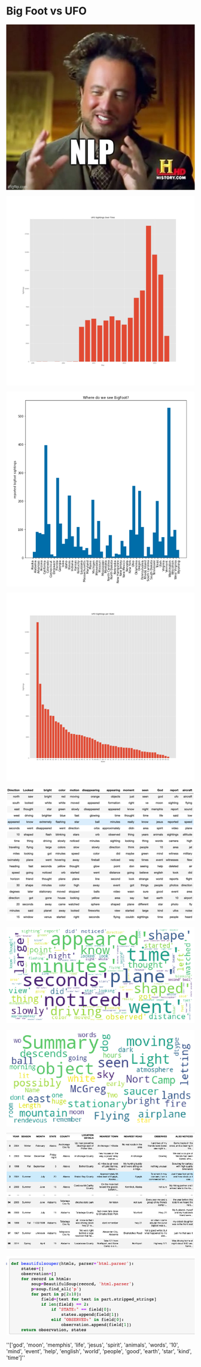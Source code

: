 # Big Foot vs UFO

![](images/meme.jpg)

![](images/ufo_dates.jpg)

![](images/date2.png)

![](images/ufo_graph.jpg)

![](images/Screen%20Shot%202020-11-20%20at%206.46.42%20PM.png)

![](images/wordcloud_nmf.png)

![](images/wordcloud_whole.png)

![](images/Screen%20Shot%202020-11-20%20at%206.01.36%20PM.png)

![](images/code.png)

''['god', 'moon', 'memphis', 'life', 'jesus', 'spirit', 'animals',
        'words', '10', 'mind', 'event', 'help', 'english', 'world',
        'people', 'good', 'earth', 'star', 'kind', 'time']''
